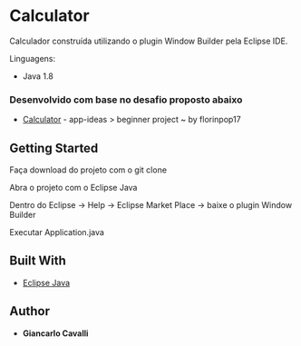 # Calculator

Calculador construída utilizando o plugin Window Builder pela Eclipse IDE.

Linguagens:

* Java 1.8

### Desenvolvido com base no desafio proposto abaixo

* [Calculator](https://github.com/florinpop17/app-ideas/blob/master/Projects/1-Beginner/Calculator-App.md) - app-ideas > beginner project ~ by florinpop17

## Getting Started

Faça download do projeto com o git clone

Abra o projeto com o Eclipse Java

Dentro do Eclipse -> Help -> Eclipse Market Place -> baixe o plugin Window Builder

Executar Application.java

## Built With

* [Eclipse Java](https://www.eclipse.org/)

## Author

* **Giancarlo Cavalli**